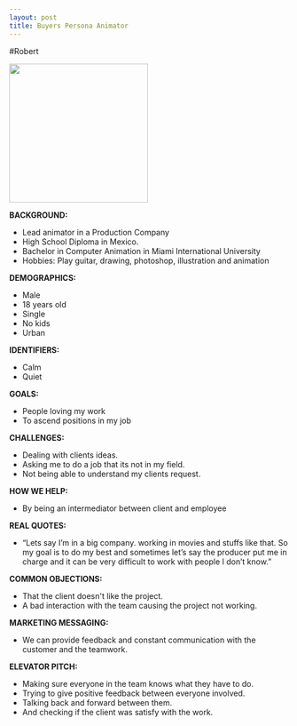 ```yaml
---
layout: post
title: Buyers Persona Animator
---
```



#Robert

<img src="https://daniel9morrisdat201.files.wordpress.com/2012/05/web-user.jpg" height="250" widht="250">


**BACKGROUND:**
- Lead animator in a Production Company
- High School Diploma in Mexico. 
- Bachelor in Computer Animation in Miami International University
- Hobbies: Play guitar, drawing, photoshop, illustration and animation


**DEMOGRAPHICS:**
- Male
- 18 years old
- Single
- No kids
- Urban

**IDENTIFIERS:**
- Calm
- Quiet

**GOALS:**
- People loving my work
- To ascend positions in my job


**CHALLENGES:**
- Dealing with clients ideas. 
- Asking me to do a job that its not in my field.
- Not being able to understand my clients request.


**HOW WE HELP:**
- By being an intermediator between client and employee

**REAL QUOTES:**
- “Lets say I’m in a big company. working in movies and stuffs like that. So my goal is to do my best and sometimes let’s say the producer put me in charge and it can be very difficult to work with people I don’t know.”

**COMMON OBJECTIONS:**
- That the client doesn't like the project.
- A bad interaction with the team causing the project not working.

**MARKETING MESSAGING:**
- We can provide feedback and constant communication with the customer and the teamwork.

**ELEVATOR PITCH:**
- Making sure everyone in the team knows what they have to do.
- Trying to give positive feedback between everyone involved. 
- Talking back and forward between them. 
- And checking if the client was satisfy with the work.
